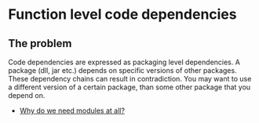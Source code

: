 # Function level code dependencies

## The problem

Code dependencies are expressed as packaging level dependencies. A package (dll, jar etc.) depends on specific versions of other packages. These dependency chains can result in contradiction. You may want to use a different version of a certain package, than some other package that you depend on.

* [Why do we need modules at all?](http://lambda-the-ultimate.org/node/5079)
